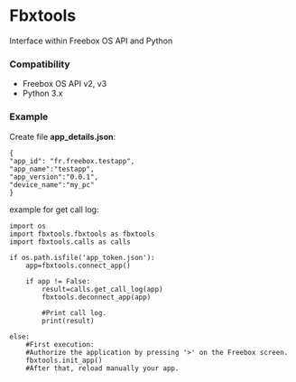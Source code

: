 # Fbxtools

Interface within Freebox OS API and Python

### Compatibility

* Freebox OS API v2, v3
* Python 3.x

### Example

Create file __app_details.json__:
```
{
"app_id": "fr.freebox.testapp",
"app_name":"testapp",
"app_version":"0.0.1",
"device_name":"my_pc"
}
```

example for get call log:

```
import os
import fbxtools.fbxtools as fbxtools
import fbxtools.calls as calls

if os.path.isfile('app_token.json'):
	app=fbxtools.connect_app()
		
	if app != False:
		result=calls.get_call_log(app)
		fbxtools.deconnect_app(app)
		
		#Print call log.
		print(result)
		
else:
	#First execution:
	#Authorize the application by pressing '>' on the Freebox screen.
	fbxtools.init_app()
	#After that, reload manually your app.

```
